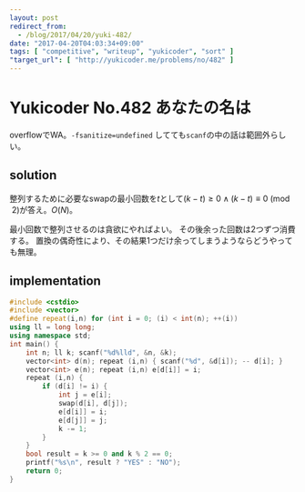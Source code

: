 ```yaml
---
layout: post
redirect_from:
  - /blog/2017/04/20/yuki-482/
date: "2017-04-20T04:03:34+09:00"
tags: [ "competitive", "writeup", "yukicoder", "sort" ]
"target_url": [ "http://yukicoder.me/problems/no/482" ]
---
```


# Yukicoder No.482 あなたの名は

overflowでWA。`-fsanitize=undefined` してても`scanf`の中の話は範囲外らしい。

## solution

整列するために必要なswapの最小回数を$t$として$(k - t) \ge 0 \land (k - t) \equiv 0 \pmod{2}$が答え。$O(N)$。

最小回数で整列させるのは貪欲にやればよい。
その後余った回数は$2$つずつ消費する。
置換の偶奇性により、その結果$1$つだけ余ってしまうようならどうやっても無理。

## implementation

``` c++
#include <cstdio>
#include <vector>
#define repeat(i,n) for (int i = 0; (i) < int(n); ++(i))
using ll = long long;
using namespace std;
int main() {
    int n; ll k; scanf("%d%lld", &n, &k);
    vector<int> d(n); repeat (i,n) { scanf("%d", &d[i]); -- d[i]; }
    vector<int> e(n); repeat (i,n) e[d[i]] = i;
    repeat (i,n) {
        if (d[i] != i) {
            int j = e[i];
            swap(d[i], d[j]);
            e[d[i]] = i;
            e[d[j]] = j;
            k -= 1;
        }
    }
    bool result = k >= 0 and k % 2 == 0;
    printf("%s\n", result ? "YES" : "NO");
    return 0;
}
```

